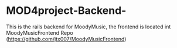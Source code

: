 # MOD4project-Backend-
This is the rails backend for MoodyMusic, the frontend is located int MoodyMusicFrontend Repo (https://github.com/jtx007/MoodyMusicFrontend)
